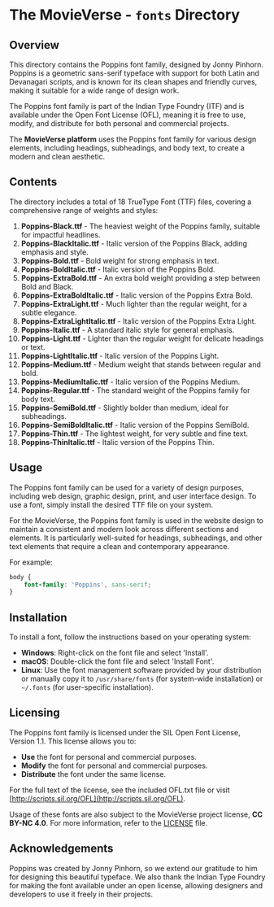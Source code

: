 # The MovieVerse - `fonts` Directory

## Overview

This directory contains the Poppins font family, designed by Jonny Pinhorn. Poppins is a geometric sans-serif typeface with support for both Latin and Devanagari scripts, and is known for its clean shapes and friendly curves, making it suitable for a wide range of design work.

The Poppins font family is part of the Indian Type Foundry (ITF) and is available under the Open Font License (OFL), meaning it is free to use, modify, and distribute for both personal and commercial projects.

The **MovieVerse platform** uses the Poppins font family for various design elements, including headings, subheadings, and body text, to create a modern and clean aesthetic.

## Contents

The directory includes a total of 18 TrueType Font (TTF) files, covering a comprehensive range of weights and styles:

1. **Poppins-Black.ttf** - The heaviest weight of the Poppins family, suitable for impactful headlines.
2. **Poppins-BlackItalic.ttf** - Italic version of the Poppins Black, adding emphasis and style.
3. **Poppins-Bold.ttf** - Bold weight for strong emphasis in text.
4. **Poppins-BoldItalic.ttf** - Italic version of the Poppins Bold.
5. **Poppins-ExtraBold.ttf** - An extra bold weight providing a step between Bold and Black.
6. **Poppins-ExtraBoldItalic.ttf** - Italic version of the Poppins Extra Bold.
7. **Poppins-ExtraLight.ttf** - Much lighter than the regular weight, for a subtle elegance.
8. **Poppins-ExtraLightItalic.ttf** - Italic version of the Poppins Extra Light.
9. **Poppins-Italic.ttf** - A standard italic style for general emphasis.
10. **Poppins-Light.ttf** - Lighter than the regular weight for delicate headings or text.
11. **Poppins-LightItalic.ttf** - Italic version of the Poppins Light.
12. **Poppins-Medium.ttf** - Medium weight that stands between regular and bold.
13. **Poppins-MediumItalic.ttf** - Italic version of the Poppins Medium.
14. **Poppins-Regular.ttf** - The standard weight of the Poppins family for body text.
15. **Poppins-SemiBold.ttf** - Slightly bolder than medium, ideal for subheadings.
16. **Poppins-SemiBoldItalic.ttf** - Italic version of the Poppins SemiBold.
17. **Poppins-Thin.ttf** - The lightest weight, for very subtle and fine text.
18. **Poppins-ThinItalic.ttf** - Italic version of the Poppins Thin.

## Usage

The Poppins font family can be used for a variety of design purposes, including web design, graphic design, print, and user interface design. To use a font, simply install the desired TTF file on your system.

For the MovieVerse, the Poppins font family is used in the website design to maintain a consistent and modern look across different sections and elements. It is particularly well-suited for headings, subheadings, and other text elements that require a clean and contemporary appearance.

For example:

```css
body {
    font-family: 'Poppins', sans-serif;
}
```

## Installation

To install a font, follow the instructions based on your operating system:

- **Windows**: Right-click on the font file and select 'Install'.
- **macOS**: Double-click the font file and select 'Install Font'.
- **Linux**: Use the font management software provided by your distribution or manually copy it to `/usr/share/fonts` (for system-wide installation) or `~/.fonts` (for user-specific installation).

## Licensing

The Poppins font family is licensed under the SIL Open Font License, Version 1.1. This license allows you to:

- **Use** the font for personal and commercial purposes.
- **Modify** the font for personal and commercial purposes.
- **Distribute** the font under the same license.

For the full text of the license, see the included OFL.txt file or visit [http://scripts.sil.org/OFL](http://scripts.sil.org/OFL).

Usage of these fonts are also subject to the MovieVerse project license, **CC BY-NC 4.0**. For more information, refer to the [LICENSE](LICENSE.md) file.

## Acknowledgements

Poppins was created by Jonny Pinhorn, so we extend our gratitude to him for designing this beautiful typeface. We also thank the Indian Type Foundry for making the font available under an open license, allowing designers and developers to use it freely in their projects.
